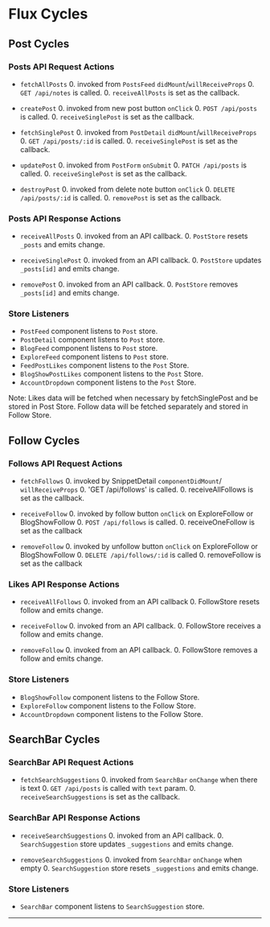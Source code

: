 # Flux Cycles

## Post Cycles

### Posts API Request Actions

* `fetchAllPosts`
  0. invoked from `PostsFeed` `didMount`/`willReceiveProps`
  0. `GET /api/notes` is called.
  0. `receiveAllPosts` is set as the callback.

* `createPost`
  0. invoked from new post button `onClick`
  0. `POST /api/posts` is called.
  0. `receiveSinglePost` is set as the callback.

* `fetchSinglePost`
  0. invoked from `PostDetail` `didMount`/`willReceiveProps`
  0. `GET /api/posts/:id` is called.
  0. `receiveSinglePost` is set as the callback.

* `updatePost`
  0. invoked from `PostForm` `onSubmit`
  0. `PATCH /api/posts` is called.
  0. `receiveSinglePost` is set as the callback.

* `destroyPost`
  0. invoked from delete note button `onClick`
  0. `DELETE /api/posts/:id` is called.
  0. `removePost` is set as the callback.

### Posts API Response Actions

* `receiveAllPosts`
  0. invoked from an API callback.
  0. `PostStore` resets `_posts` and emits change.

* `receiveSinglePost`
  0. invoked from an API callback.
  0. `PostStore` updates `_posts[id]` and emits change.

* `removePost`
  0. invoked from an API callback.
  0. `PostStore` removes `_posts[id]` and emits change.

### Store Listeners

* `PostFeed` component listens to `Post` store.
* `PostDetail` component listens to `Post` store.
* `BlogFeed` component listens to `Post` store.
* `ExploreFeed` component listens to `Post` store.
* `FeedPostLikes` component listens to the `Post` Store.
* `BlogShowPostLikes` component listens to the `Post` Store.
* `AccountDropdown` component listens to the `Post` Store.

Note: Likes data will be fetched when necessary by fetchSinglePost and be stored in Post Store. Follow data will be fetched separately and stored in Follow Store.


## Follow Cycles

### Follows API Request Actions

  * `fetchFollows`
    0. invoked by SnippetDetail `componentDidMount`/ `willReceiveProps`
    0. 'GET /api/follows' is called.
    0. receiveAllFollows is set as the callback.

  * `receiveFollow`
    0. invoked by follow button `onClick` on ExploreFollow or BlogShowFollow
    0. `POST /api/follows` is called.
    0. receiveOneFollow is set as the callback

  * `removeFollow`
    0. invoked by unfollow button `onClick` on ExploreFollow or BlogShowFollow
    0. `DELETE /api/follows/:id` is called
    0. removeFollow is set as the callback

### Likes API Response Actions

  * `receiveAllFollows`
    0. invoked from an API callback
    0. FollowStore resets follow and emits change.

  * `receiveFollow`
    0. invoked from an API callback.
    0. FollowStore receives a follow and emits change.

  * `removeFollow`
    0. invoked from an API callback.
    0. FollowStore removes a follow and emits change.

### Store Listeners

  * `BlogShowFollow` component listens to the Follow Store.
  * `ExploreFollow` component listens to the Follow Store.
  * `AccountDropdown` component listens to the Follow Store.


## SearchBar Cycles

### SearchBar API Request Actions

* `fetchSearchSuggestions`
  0. invoked from `SearchBar` `onChange` when there is text
  0. `GET /api/posts` is called with `text` param.
  0. `receiveSearchSuggestions` is set as the callback.

### SearchBar API Response Actions

* `receiveSearchSuggestions`
  0. invoked from an API callback.
  0. `SearchSuggestion` store updates `_suggestions` and emits change.

* `removeSearchSuggestions`
  0. invoked from `SearchBar` `onChange` when empty
  0. `SearchSuggestion` store resets `_suggestions` and emits change.

### Store Listeners

* `SearchBar` component listens to `SearchSuggestion` store.

----------------------------------------------------------------------------
